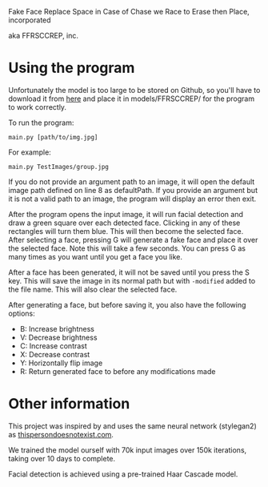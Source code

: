 Fake Face Replace Space in Case of Chase we Race to Erase then Place, incorporated

aka FFRSCCREP, inc.

# Using the program

Unfortunately the model is too large to be stored on Github, so you'll have to download it from [here](https://drive.google.com/file/d/1EfgKHikQ6ng6Pk-iZVgiy2QdEj_lRH5W/view?usp=sharing)
and place it in models/FFRSCCREP/ for the program to work correctly.

To run the program:

`main.py [path/to/img.jpg]`

For example:

`main.py TestImages/group.jpg`

If you do not provide an argument path to an image, it will open the default image path defined on line 8 as defaultPath.
If you provide an argument but it is not a valid path to an image, the program will display an error then exit.

After the program opens the input image, it will run facial detection and draw a green square over each detected face.
Clicking in any of these rectangles will turn them blue. This will then become the selected face.
After selecting a face, pressing G will generate a fake face and place it over the selected face. Note this will take a few seconds.
You can press G as many times as you want until you get a face you like.

After a face has been generated, it will not be saved until you press the S key. 
This will save the image in its normal path but with `-modified` added to the file name.
This will also clear the selected face.

After generating a face, but before saving it, you also have the following options:
* B: Increase brightness
* V: Decrease brightness
* C: Increase contrast
* X: Decrease contrast
* Y: Horizontally flip image
* R: Return generated face to before any modifications made

# Other information

This project was inspired by and uses the same neural network (stylegan2) as [thispersondoesnotexist.com](https://thispersondoesnotexist.com/).

We trained the model ourself with 70k input images over 150k iterations, taking over 10 days to complete.

Facial detection is achieved using a pre-trained Haar Cascade model.
